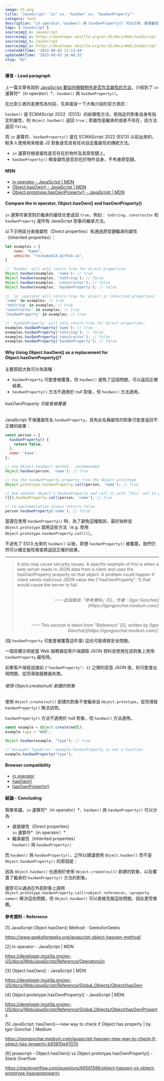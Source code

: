 ```yaml
---
image: 81.png
title: "JavaScript: ‘in’ vs. ‘hasOwn’ vs. ‘hasOwnProperty’"
category: tech
description: "in operator、hasOwn() 與 hasOwnProperty() 可以分為：直接屬性（Direct properties）和通過原型鏈繼承的屬性（Inherited properties）。"
tags: ['JavaScript']
sourceimg1_n: JavaScript
sourceimg1_u: https://developer.mozilla.org/en-US/docs/Web/JavaScript
sourceimg2_n: JavaScript
sourceimg2_u: https://developer.mozilla.org/en-US/docs/Web/JavaScript
createdAtTime: '2023-08-02 12:13:44'
updatedAtTime: '2023-08-03 16:48:32'
slug: "82"
---
```

#### 導言 - Lead paragraph
上一篇文章有說到 [JavaScript 要如何檢驗物件是否包含屬性的方法](blog/81)，介紹到了 `in` 運算符*（in operator）*、`hasOwn()` 與 `hasOwnProperty()`。

在比對三者的差異性為何前，先來複習一下大略介紹的官方資訊：

`hasOwn()` 是 ECMAScript 2022（ES13）的新靜態方法，若指定的對象自身有指定的屬性，則 `Object.hasOwn()` 返回 `true`；若屬性是繼承的或者不存在，該方法返回 `false`。

而 `in` 運算符、`hasOwnProperty()` 是在 ECMAScript 2022 (ES13) 以前出來的，較多人使用用來檢查 JS 對象是否具有任何自定義屬性的傳統方法。

- `in` 運算符檢查屬性是否存在於物件及其原型鏈上。
- `hasOwnProperty()` 檢查屬性是否存在於物件自身，不考慮原型鏈。

#### MSN
- [in operator - JavaScript | MDN](https://developer.mozilla.org/en-US/docs/Web/JavaScript/Reference/Operators/in)
- [Object.hasOwn() - JavaScript | MDN](https://developer.mozilla.org/en-US/docs/Web/JavaScript/Reference/Global_Objects/Object/hasOwn)
- [Object.prototype.hasOwnProperty() - JavaScript | MDN](https://developer.mozilla.org/en-US/docs/Web/JavaScript/Reference/Global_Objects/Object/hasOwnProperty)

#### Compare the in operator, Object.hasOwn() and hasOwnProperty()
`in` 運算符甚至對於繼承的屬性也會返回 `true`，例如： `toString`、`constructor` 和 `hasOwnProperty` 是所有 JavaScript 對象的繼承方法。

以下示例區分直接屬性（Direct properties）和通過原型鏈繼承的屬性（Inherited properties）：

```js
let examples = {
    name: "Kama",
    website: "reikama414.github.io",
}

// `hasOwn` will only return true for direct properties:
Object.hasOwn(examples, 'name'); // true
Object.hasOwn(examples, 'toString'); // false
Object.hasOwn(examples, 'constructor'); // false
Object.hasOwn(examples, 'hasOwnProperty'); // false
  
// `in` operator will return true for direct or inherited properties:
'name' in examples; // true
'toString' in examples; // true
'constructor' in examples; // true
'hasOwnProperty' in examples; // true

// `hasOwnProperty` will only return true for direct properties:
examples.hasOwnProperty('name'); // true
examples.hasOwnProperty('toString'); // false
examples.hasOwnProperty('constructor'); // false
examples.hasOwnProperty('hasOwnProperty'); // false
```

#### Why Using Object.hasOwn() as a replacement for Object.hasOwnProperty()?
主要原因大致可分為兩種：
- `hasOwnProperty` 可能會被覆蓋，但 `hasOwn()` 避免了這個問題，可以返回正確結果。
- `hasOwnProperty()` 方法不適用於 null 對象，但 `hasOwn()` 方法適用。

###### hasOwnProperty 可能會被覆蓋
JavaScript 不保護屬性名 `hasOwnProperty`，具有此名稱屬性的對象可能會返回不正確的結果：

```js
const person = {
  hasOwnProperty() {
    return false;
  },
  name: 'Kama',
};

// Use Object.hasOwn() method - recommended
Object.hasOwn(person, 'name'); // true

// Use the hasOwnProperty property from the Object prototype
Object.prototype.hasOwnProperty.call(person, 'name'); // true

// Use another Object's hasOwnProperty and call it with 'this' set to person
({}).hasOwnProperty.call(person, 'name'); // true

// re-implementation always returns false
person.hasOwnProperty('name'); // false
```

當還在使用 `hasOwnProperty()` 時，為了避免這種錯誤，最好始終從 `Object.prototype` 調用這些方法（e.g. 使用 `Object.prototype.hasOwnProperty.call()`）。

不過有了 ES13 出來的 `hasOwn()` 以後，即便 `hasOwnProperty()` 被覆蓋，我們仍然可以確定屬性檢查將返回正確的結果。

---

> It also may cause security issues. A specific example of this is when a web server reads in JSON data from a client and uses the hasOwnProperty property on that object. A problem could happen if client sends malicious JSON value like {"hasOwnProperty": 1} that would cause the server to fail.
> <br/><br/>
> <p style="text-align: right;"><em>一一 此段取自「參考資料」[5]，作者：[Igor Gonchar](https://igorgonchar.medium.com/)</em></p>
> <br/>
> <p style="text-align: right;"><em>一一 This excerpt is taken from "Reference" [5], written by [Igor Gonchar](https://igorgonchar.medium.com/).</em></p>

(指 `hasOwnProperty` 可能會被覆蓋這件事) 這也可能導致安全問題。

一個具體示例是當 Web 服務器從客戶端讀取 JSON 資料並使用在該對象上使用 `hasOwnProperty` 屬性時。

如果客戶端發送諸如 `{"hasOwnProperty": 1}` 之類的惡意 JSON 值，則可能會出現問題，從而導致服務器失敗。

###### 使用 Object.create(null) 創建的對象
使用 `Object.create(null)` 創建的對象不會繼承自 `Object.prototype`，從而導致 `hasOwnProperty()` 無法訪問。

`hasOwnProperty()` 方法不適用於 null 對象，但 `hasOwn()` 方法適用。

```js
const example = Object.create(null);
example.type = "WEB";

Object.hasOwn(example, "type"); // true

// Uncaught TypeError: example.hasOwnProperty is not a function
example.hasOwnProperty("type");
```

#### Browser compatibility
- [in operator](https://developer.mozilla.org/en-US/docs/Web/JavaScript/Reference/Operators/in#browser_compatibility)
- [hasOwn()](https://developer.mozilla.org/en-US/docs/Web/JavaScript/Reference/Global_Objects/Object/hasOwn#browser_compatibility)
- [hasOwnProperty()](https://developer.mozilla.org/en-US/docs/Web/JavaScript/Reference/Global_Objects/Object/hasOwnProperty#browser_compatibility)

#### 結論 - Concluding
簡單來講，`in` 運算符*（in operator）*、`hasOwn()` 與 `hasOwnProperty()` 可以分為：

- 直接屬性（Direct properties） <br/> `in` 運算符*（in operator）*
- 繼承屬性（Inherited properties） <br/> `hasOwn()` 與 `hasOwnProperty()`

而 `hasOwn()` 與 `hasOwnProperty()`，之所以建議使用 `Object.hasOwn()` 而不是 `Object.hasOwnProperty()` 的原因是：

因為 `Object.hasOwn()` 也適用於使用 `Object.create(null)` 創建的對象，以及覆蓋了繼承的 `hasOwnProperty()` 方法的對象。

儘管可以通過在外部對象上調用 `Object.prototype.hasOwnProperty.call(<object reference>, <property name>)` 解決這些問題，但 `Object.hasOwn()` 可以直接克服這些問題，因此更受推薦。

#### 參考資料 - Reference
[1] JavaScript Object hasOwn() Method - GeeksforGeeks

https://www.geeksforgeeks.org/javascript-object-hasown-method/

[2] in operator - JavaScript | MDN

https://developer.mozilla.org/en-US/docs/Web/JavaScript/Reference/Operators/in

[3] Object.hasOwn() - JavaScript | MDN

https://developer.mozilla.org/en-US/docs/Web/JavaScript/Reference/Global_Objects/Object/hasOwn

[4] Object.prototype.hasOwnProperty() - JavaScript | MDN

https://developer.mozilla.org/en-US/docs/Web/JavaScript/Reference/Global_Objects/Object/hasOwnProperty

[5] JavaScript: hasOwn() — new way to check if Object has property | by Igor Gonchar | Medium

https://igorgonchar.medium.com/javascript-hasown-new-way-to-check-if-object-has-property-b93810e47070

[6] javascript - Object.hasOwn() vs Object.prototype.hasOwnProperty() - Stack Overflow

https://stackoverflow.com/questions/69561596/object-hasown-vs-object-prototype-hasownproperty
